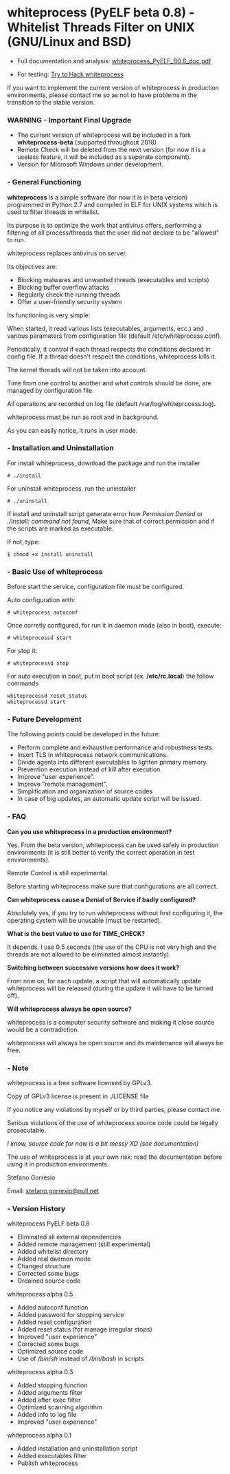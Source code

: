 
# whiteprocess (PyELF beta 0.8) - Whitelist Threads Filter on UNIX (GNU/Linux and BSD)

* Full documentation and analysis:   [whiteprocess\_PyELF\_B0.8\_doc.pdf](http://ciaparath.altervista.org/publish/whiteprocess\_PyELF\_B0.8\_doc.pdf)

* For testing:   [Try to Hack whiteprocess](http://ciaparath.altervista.org/trytohack\_whiteprocess.html)

If you want to implement the current version of whiteprocess in production environments, please contact me so as not to have problems in the transition to the stable version.

### WARNING - Important Final Upgrade
* The current version of whiteprocess will be included in a fork **whiteprocess-beta** (supported throughout 2018)
* Remote Check will be deleted from the next version (for now it is a useless feature, it will be included as a separate component).
* Version for Microsoft Windows under development.



### - General Functioning

**whiteprocess** is a simple software (for now it is in beta version) programmed in Python 2.7 and compiled in ELF for UNIX systems which is used to filter threads in whitelist.

Its purpose is to optimize the work that antivirus offers, performing a filtering of all process/threads that the user did not declare to be "allowed" to run.

whiteprocess replaces antivirus on server.

Its objectives are:

- Blocking malwares and unwanted threads (executables and scripts)
- Blocking buffer overflow attacks
- Regularly check the running threads
- Offer a user-friendly security system

Its functioning is very simple:

When started, it read various lists (executables, arguments, ecc.) and various parameters from configuration file (default /etc/whiteprocess.conf).

Periodically, it control if each thread respects the conditions declared in config file. If a thread doesn’t respect the conditions, whiteprocess kills it.

The kernel threads will not be taken into account.

Time from one control to another and what controls should be done, are managed by configuration file.

All operations are recorded on log file (default /var/log/whiteprocess.log).

whiteprocess must be run as root and in background.

As you can easily notice, it runs in user mode.


### - Installation and Uninstallation

For install whiteprocess, download the package and run the installer

```
# ./install
```

For uninstall whiteprocess, run the uninstaller

```
# ./uninstall
```


If install and uninstall script generate error how *Permission Denied* or *./install: command not found*, Make sure that of correct permission and if the scripts are marked as executable.

If not, type:

```
$ chmod +x install uninstall
```



### - Basic Use of whiteprocess

Before start the service, configuration file must be configured.

Auto configuration with:

```
# whiteprocess autoconf
```

Once corretly configured, for run it in daemon mode (also in boot), execute:

```
# whiteprocessd start
```

For stop it:

```
# whiteprocessd stop
```

For auto execution in boot, put in boot script (ex. **/etc/rc.local**) the follow commands
```
whiteprocessd reset_status
whiteprocessd start
```

### - Future Development
The following points could be developed in the future:

- Perform complete and exhaustive performance and robustness tests.
- Insert TLS in whiteprocess network communications.
- Divide agents into different executables to lighten primary memory.
- Prevention execution instead of kill after execution.
- Improve "user experience".
- Improve "remote management".
- Simplification and organization of source codes
- In case of big updates, an automatic update script will be issued.

### - FAQ
**Can you use whiteprocess in a production environment?**

Yes. From the beta version, whiteprocess can be used safely in production environments (it is still better to verify the correct operation in test environments).

Remote Control is still experimental.

Before starting whiteprocess make sure that configurations are all correct.

**Can whiteprocess cause a Denial of Service if badly configured?**

Absolutely yes, if you try to run whiteprocess without first configuring it, the operating system will be unusable (must be restarted).

**What is the best value to use for TIME\_CHECK?**

It depends. I use 0.5 seconds (the use of the CPU is not very high and the threads are not allowed to be eliminated almost instantly).

**Switching between successive versions how does it work?**

From now on, for each update, a script that will automatically update whiteprocess will be released (during the update it will have to be turned off).

**Will whiteprocess always be open source?**

whiteprocess is a computer security software and making it close source would be a contradiction.

whiteprocess will always be open source and its maintenance will always be free.

### - Note

whiteprocess is a free software licensed by GPLv3.

Copy of GPLv3 license is present in ./LICENSE file


If you notice any violations by myself or by third parties, please contact me.

Serious violations of the use of whiteprocess source code could be legally prosecutable.

*I know, source code for now is a bit messy XD (see documentation)*

The use of whiteprocess is at your own risk: read the documentation before using it in production environments.

Stefano Gorresio

Email: stefano.gorresio@null.net


### - Version History
whiteprocess PyELF beta 0.8

- Eliminated all external dependencies
- Added remote management (still experimental)
- Added whitelist directory
- Added real daemon mode
- Changed structure
- Corrected some bugs
- Ordained source code

whiteprocess alpha 0.5

- Added autoconf function
- Added password for stopping service
- Added reset configuration
- Added reset status (for manage irregular stops)
- Improved "user experience"
- Corrected some bugs
- Optimized source code
- Use of */bin/sh* instead of */bin/bash* in scripts

whiteprocess alpha 0.3

- Added stopping function
- Added arguments filter
- Added after exec filter
- Optimized scanning algorithm
- Added info to log file
- Improved "user experience"

whiteprocess alpha 0.1

- Added installation and uninstallation script
- Added executables filter
- Publish whiteprocess
